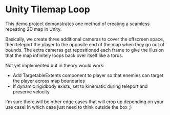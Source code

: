 # Unity Tilemap Loop

This demo project demonstrates one method of creating a seamless repeating
2D map in Unity.

Basically, we create three additional cameras to cover the offscreen space,
then teleport the player to the opposite end of the map when they go
out of bounds. The extra cameras get repositioned each frame to give the
illusion that the map infinitely loops back over itself like a torus.

Not yet implemented but in theory would work:

- Add TargetableExtents component to player so that enemies can target the player across map boundaries
- If dynamic rigidbody exists, set to kinematic during teleport and preserve velocity

I'm sure there will be other edge cases that will crop up depending on your use case!
In which case just need to think outside the box ;)
